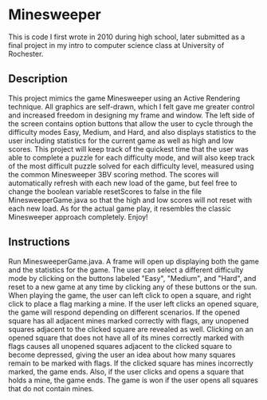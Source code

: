 # Minesweeper

This is code I first wrote in 2010 during high school, later submitted as a
final project in my intro to computer science class at University of Rochester.

## Description
This project mimics the game Minesweeper using an Active Rendering technique.
All graphics are self-drawn, which I felt gave me greater control and increased
freedom in designing my frame and window. The left side of the screen contains
option buttons that allow the user to cycle through the difficulty modes Easy,
Medium, and Hard, and also displays statistics to the user including statistics
for the current game as well as high and low scores. This project will keep
track of the quickest time that the user was able to complete a puzzle for each
difficulty mode, and will also keep track of the most difficult puzzle solved
for each difficulty level, measured using the common Minesweeper 3BV scoring
method. The scores will automatically refresh with each new load of the game,
but feel free to change the boolean variable resetScores to false in the file
MinesweeperGame.java so that the high and low scores will not reset with each
new load. As for the actual game play, it resembles the classic Minesweeper
approach completely. Enjoy!

## Instructions
Run MinesweeperGame.java. A frame will open up displaying both the game and the
statistics for the game. The user can select a different difficulty mode by
clicking on the buttons labeled "Easy", "Medium", and "Hard", and reset to a new
game at any time by clicking any of these buttons or the sun. When playing the
game, the user can left click to open a square, and right click to place a flag
marking a mine. If the user left clicks an opened square, the game will respond
depending on different scenarios. If the opened square has all adjacent mines
marked correctly with flags, any unopened squares adjacent to the clicked square
are revealed as well. Clicking on an opened square that does not have all of
its mines correctly marked with flags causes all unopened squares adjacent to
the clicked square to become depressed, giving the user an idea about how many
squares remain to be marked with flags. If the clicked square has mines
incorrectly marked, the game ends. Also, if the user clicks and opens a square
that holds a mine, the game ends. The game is won if the user opens all squares
that do not contain mines.
